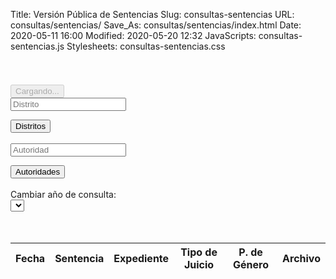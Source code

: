 Title: Versión Pública de Sentencias
Slug: consultas-sentencias
URL: consultas/sentencias/
Save_As: consultas/sentencias/index.html
Date: 2020-05-11 16:00
Modified: 2020-05-20 12:32
JavaScripts: consultas-sentencias.js
Stylesheets: consultas-sentencias.css


<div id='consultas'>
  <div class="container" style="overflow:auto;">
        <h1 id="consultaDistrito"></h1>
        <h2 id="consultaJuzgado"></h2>
  </div>
  <div class="d-flex justify-content-center" style="overflow:auto;">
    <button id="divcargando" class="btn btn-lg btn-light"  type="button" disabled>
      <span class="spinner-border spinner-border-lg" role="status" aria-hidden="true"></span>
      Cargando...
    </button>
  </div>
  <div class="container" id="distritos" style="overflow:auto;">
        <div class="input-group">
            <div class="input-group-prepend">
                <span class="input-group-text" id="basic-addon1"><i class="fa fa-search"></i></span>
            </div>
            <input id="search-distrito" type="text" class="form-control" placeholder="Distrito" aria-describedby="basic-addon1">
        </div>
        <span class="list-countDistritos"></span>
        <ul class ="titleDistritos-ul ul list-group" id="listDistritos">
        </ul>
  </div>
  <div class="container" id="autoridades" style="overflow:auto;">
        <button id="btnbackDistritos" type="button" class="btn btn-secondary"><i class="fa fa-arrow-left" aria-hidden="true"></i>  Distritos</button>
        <br><br>
        <div class="input-group">
            <div class="input-group-prepend">
                <span class="input-group-text" id="basic-addon2"><i class="fa fa-search"></i></span>
            </div>
            <input id="search-autoridad" type="text" class="form-control" placeholder="Autoridad" aria-describedby="basic-addon2">
        </div>
        <span class="list-countAutoridades"></span>
        <ul class ="titleAutoridades-ul ul list-group" id="listAutoridades">
        </ul>
  </div>
  <div class="container" id="tablaResultado" style="overflow:auto;">
        <button id="btnbackAutoridades" type="button" class="btn btn-secondary"><i class="fa fa-arrow-left" aria-hidden="true"></i>  Autoridades</button>
        <br><br>
        <div class="row g-3 align-items-center">
          <div class="col-auto">
            <label for="anio">Cambiar año de consulta:</label>
          </div>
          <div class="col-auto">
            <select class="form-control" id="anio"></select>
          </div>
        </div>
        <br><br>
        <table id="ListasTable" class="table table-striped table-bordered" style="width:100%">
          <thead>
            <tr>
              <th>Fecha</th>
              <th>Sentencia</th>
              <th>Expediente</th>
              <th>Tipo de Juicio</th>
              <th>P. de Género</th>
              <th>Archivo</th>
            </tr>
          </thead>
      </table>
  </div>
</div>
